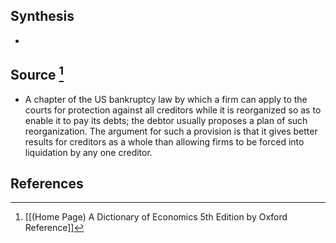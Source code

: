 ## Synthesis
- 
## Source [^1]
- A chapter of the US bankruptcy law by which a firm can apply to the courts for protection against all creditors while it is reorganized so as to enable it to pay its debts; the debtor usually proposes a plan of such reorganization. The argument for such a provision is that it gives better results for creditors as a whole than allowing firms to be forced into liquidation by any one creditor.
## References

[^1]: [[(Home Page) A Dictionary of Economics 5th Edition by Oxford Reference]]